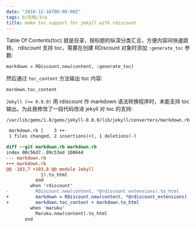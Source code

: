 ```yaml
---
date: "2010-12-16T00:00:00Z"
tags: b/文档/3/a
title: make toc support for jekyll with rdiscount
---
```


Table Of Contents(toc) 就是目录，按标题的纵深分类汇总，方便内容间快速跳转。
rdiscount 支持 toc，需要在创建 RDiscount 对象时添加 ``:generate_toc`` 参数:

    markdown = RDiscount.new(content, :generate_toc)

然后通过 ``toc_content`` 方法输出 toc 内容:

    mardown.toc_content

``Jekyll (<= 0.9.0)`` 用 rdiscount 作 markdown 语法转换程序时，未能支持 toc
输出。为此我修改了一段代码改进 jekyll 对 toc 的支持:

    /var/lib/gems/1.8/gems/jekyll-0.8.0/lib/jekyll/converters/markdown.rb

```diff
 markdown.rb |    3 ++-
 1 files changed, 2 insertions(+), 1 deletions(-)

diff --git markdown.rb markdown.rb
index 00c56d7..09c53ed 100644
--- markdown.rb
+++ markdown.rb
@@ -103,7 +103,8 @@ module Jekyll
             }).to_html
           end
         when 'rdiscount'
-          RDiscount.new(content, *@rdiscount_extensions).to_html
+          markdown = RDiscount.new(content, *@rdiscount_extensions)
+          markdown.toc_content + markdown.to_html
         when 'maruku'
           Maruku.new(content).to_html
       end
```

